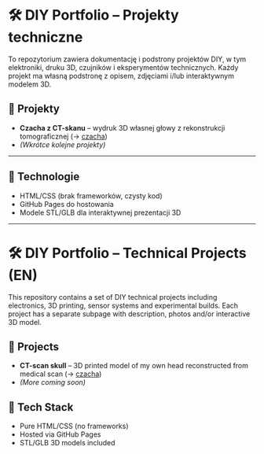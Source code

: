# 🛠️ DIY Portfolio – Projekty techniczne

To repozytorium zawiera dokumentację i podstrony projektów DIY, w tym elektroniki, druku 3D, czujników i eksperymentów technicznych. Każdy projekt ma własną podstronę z opisem, zdjęciami i/lub interaktywnym modelem 3D.

## 📁 Projekty

- **Czacha z CT-skanu** – wydruk 3D własnej głowy z rekonstrukcji tomograficznej (→ [czacha](projects/czacha))
- *(Wkrótce kolejne projekty)*

---

## 🔧 Technologie

- HTML/CSS (brak frameworków, czysty kod)
- GitHub Pages do hostowania
- Modele STL/GLB dla interaktywnej prezentacji 3D

---

# 🛠️ DIY Portfolio – Technical Projects (EN)

This repository contains a set of DIY technical projects including electronics, 3D printing, sensor systems and experimental builds. Each project has a separate subpage with description, photos and/or interactive 3D model.

## 📁 Projects

- **CT-scan skull** – 3D printed model of my own head reconstructed from medical scan (→ [czacha](projects/czacha))
- *(More coming soon)*

## 🔧 Tech Stack

- Pure HTML/CSS (no frameworks)
- Hosted via GitHub Pages
- STL/GLB 3D models included
